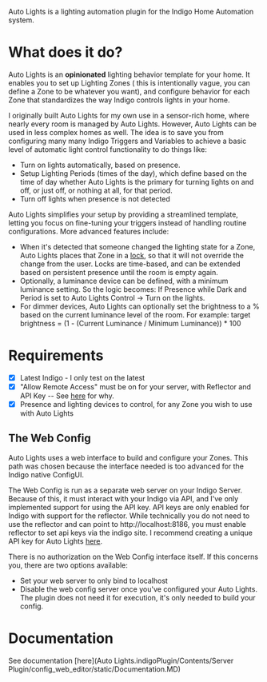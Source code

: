 Auto Lights is a lighting automation plugin for the Indigo Home Automation system.

# What does it do?

Auto Lights is an **opinionated** lighting behavior template for your home. It enables you to set up Lighting Zones (
this is intentionally vague, you can define a Zone to be whatever you want), and configure behavior for each Zone that
standardizes the way Indigo controls lights in your home.

I originally built Auto Lights for my own use in a sensor-rich home, where nearly every room is managed by Auto Lights.
However, Auto Lights can be used in less complex homes as well. The idea is to save you from configuring many many
Indigo Triggers and Variables to achieve a basic level of automatic light control functionality to do things like:

* Turn on lights automatically, based on presence.
* Setup Lighting Periods (times of the day), which define based on the time of day whether Auto Lights is the primary
  for turning lights on and off, or just off, or nothing at all, for that period.
* Turn off lights when presence is not detected

Auto Lights simplifies your setup by providing a streamlined template, letting you focus on fine-tuning your triggers
instead of handling routine configurations. More advanced features include:

* When it's detected that someone changed the lighting state for a Zone, Auto Lights places that Zone in
  a [lock](#locks), so that it will not override the change from the user. Locks are time-based, and can be extended
  based on persistent presence until the room is empty again.
* Optionally, a luminance device can be defined, with a minimum luminance setting. So the logic becomes: If Presence
  while Dark and Period is set to Auto Lights Control -> Turn on the lights.
* For dimmer devices, Auto Lights can optionally set the brightness to a % based on the current luminance level of the
  room. For example: target brightness = (1 - (Current Luminance / Minimum Luminance)) * 100

# Requirements

- [x] Latest Indigo - I only test on the latest
- [x] "Allow Remote Access" must be on for your server, with Reflector and API Key -- See [here](#the-web-config) for
  why.
- [x] Presence and lighting devices to control, for any Zone you wish to use with Auto Lights

## The Web Config

Auto Lights uses a web interface to build and configure your Zones. This path was chosen because the interface needed is
too advanced for the Indigo native ConfigUI.

The Web Config is run as a separate web server on your Indigo Server. Because of this, it must interact with your Indigo
via API, and I've only implemented support for using the API key. API keys are only enabled for Indigo with support for
the reflector. While technically you do not need to use the reflector and can point to http://localhost:8186, you must
enable reflector to set api keys via the indigo site. I recommend creating a unique API key for Auto
Lights [here](https://www.indigodomo.com/account/authorizations).

There is no authorization on the Web Config interface itself. If this concerns you, there are two options available:

* Set your web server to only bind to localhost
* Disable the web config server once you've configured your Auto Lights. The plugin does not need it for execution, it's
  only needed to build your config.

# Documentation

See documentation [here](Auto Lights.indigoPlugin/Contents/Server Plugin/config_web_editor/static/Documentation.MD)